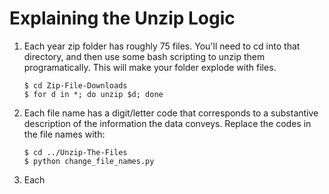 # Explaining the Unzip Logic

1. Each year zip folder has roughly 75 files. You'll need to cd into that directory, and then use some bash scripting to unzip them programatically. This will make your folder explode with files.

	```
	$ cd Zip-File-Downloads
	$ for d in *; do unzip $d; done
	```

2. Each file name has a digit/letter code that corresponds to a substantive description of the information the data conveys. Replace the codes in the file names with:

	```
	$ cd ../Unzip-The-Files
	$ python change_file_names.py
	```

3. Each 